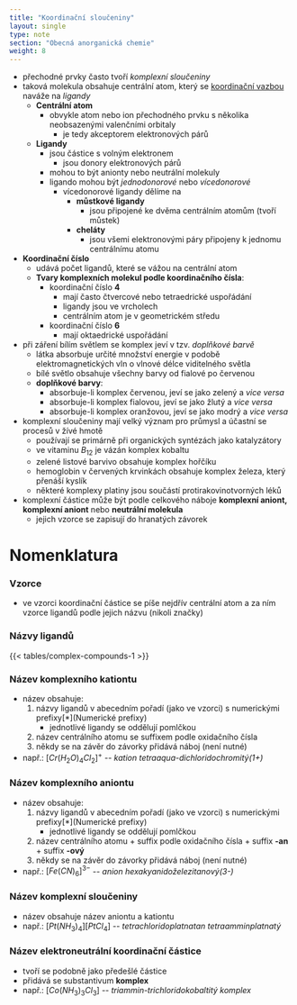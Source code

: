 ```yaml
---
title: "Koordinační sloučeniny"
layout: single
type: note
section: "Obecná anorganická chemie"
weight: 8
---
```

- přechodné prvky často tvoří _komplexní sloučeniny_
- taková molekula obsahuje centrální atom, který se [koordinační vazbou](/notes/research/chemistry/general-chemistry/chemical-bonds/donor-acceptor-bond) naváže na _ligandy_
    - **Centrální atom**
        - obvykle atom nebo ion přechodného prvku s několika neobsazenými valenčními orbitaly
            - je tedy akceptorem elektronových párů
    - **Ligandy** 
        - jsou částice s volným elektronem
            - jsou donory elektronových párů
        - mohou to být anionty nebo neutrální molekuly
        - ligando mohou být _jednodonorové_ nebo _vícedonorové_
            - vícedonorové ligandy dělíme na 
                - **můstkové ligandy**
                    - jsou připojené ke dvěma centrálním atomům (tvoří můstek)
                - **cheláty**
                    - jsou všemi elektronovými páry připojeny k jednomu centrálnímu atomu
- **Koordinační číslo** 
    - udává počet ligandů, které se vážou na centrální atom
    - **Tvary komplexních molekul podle koordinačního čísla**:
        - koordinační číslo **4** 
            - mají často čtvercové nebo tetraedrické uspořádání 
            - ligandy jsou ve vrcholech 
            - centrálním atom je v geometrickém středu
        - koordinační číslo **6** 
            - mají oktaedrické uspořádání
- při záření bílím světlem se komplex jeví v tzv. _doplňkové barvě_
    - látka absorbuje určité množství energie v podobě elektromagnetických vln o vlnové délce viditelného světla
    - bílé světlo obsahuje všechny barvy od fialové po červenou
    - **doplňkové barvy**:
        - absorbuje-li komplex červenou, jeví se jako zelený a _vice versa_
        - absorbuje-li komplex fialovou, jeví se jako žlutý a _vice versa_
        - absorbuje-li komplex oranžovou, jeví se jako modrý a _vice versa_ 
- komplexní sloučeniny mají velký význam pro průmysl a účastní se procesů v žívé hmotě
    - používají se primárně při organických syntézách jako katalyzátory
    - ve vitaminu $B_{12}$ je vázán komplex kobaltu
    - zelené listové barvivo obsahuje komplex hořčíku
    - hemoglobin v červených krvinkách obsahuje komplex železa, který přenáší kyslík
    - některé komplexy platiny jsou součástí protirakovinotvorných léků
- komplexní částice může být podle celkového náboje **komplexní aniont, komplexní aniont** nebo **neutrální molekula**
    - jejich vzorce se zapisují do hranatých závorek
# Nomenklatura
### Vzorce
- ve vzorci koordinační částice se píše nejdřív centrální atom a za ním vzorce ligandů podle jejich názvu (nikoli značky)
### Názvy ligandů

{{< tables/complex-compounds-1 >}}

### Název komplexního kationtu
- název obsahuje:
    1. názvy ligandů v abecedním pořadí (jako ve vzorci) s numerickými prefixy[*](Numerické prefixy)
        - jednotlivé ligandy se oddělují pomlčkou
    2. název centrálního atomu se suffixem podle oxidačního čísla
    3. někdy se na závěr do závorky přidává náboj (není nutné)
- např.: $[Cr(H_2O)_4Cl_2]^+$ -- _kation tetraaqua-dichloridochromitý(1+)_
### Název komplexního aniontu
- název obsahuje:
    1. názvy ligandů v abecedním pořadí (jako ve vzorci) s numerickými prefixy[*](Numerické prefixy)
        - jednotlivé ligandy se oddělují pomlčkou
    2. název centrálního atomu + suffix podle oxidačního čísla + suffix **-an** + suffix **-ový**
    3. někdy se na závěr do závorky přidává náboj (není nutné)
- např.: $[Fe(CN)_{6}]^{3-}$ -- _anion hexakyanidoželezitanový(3-)_
### Název komplexní sloučeniny
- název obsahuje název aniontu a kationtu
- např.: $[Pt(NH_3)_4][PtCl_4]$ -- _tetrachloridoplatnatan tetraamminplatnatý_
### Název elektroneutrální koordinační částice
- tvoří se podobně jako předešlé částice
- přidává se substantivum **komplex**
- např.: $[Co(NH_3)_3Cl_3]$ -- _triammin-trichloridokobaltitý komplex_